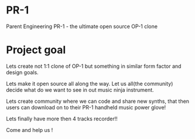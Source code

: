 # PR-1
Parent Engineering PR-1 - the ultimate open source OP-1 clone


# Project goal
Lets create not 1:1 clone of OP-1 but something in similar form factor and design goals. 

Lets make it open source all along the way. Let us all(the community) decide what do we want to see in out music ninja instrument. 

Lets create community where we can code and share new synths, that then users can download on to their PR-1 handheld music power glove!

Lets finally have more then 4 tracks recorder!!

Come and help us !
